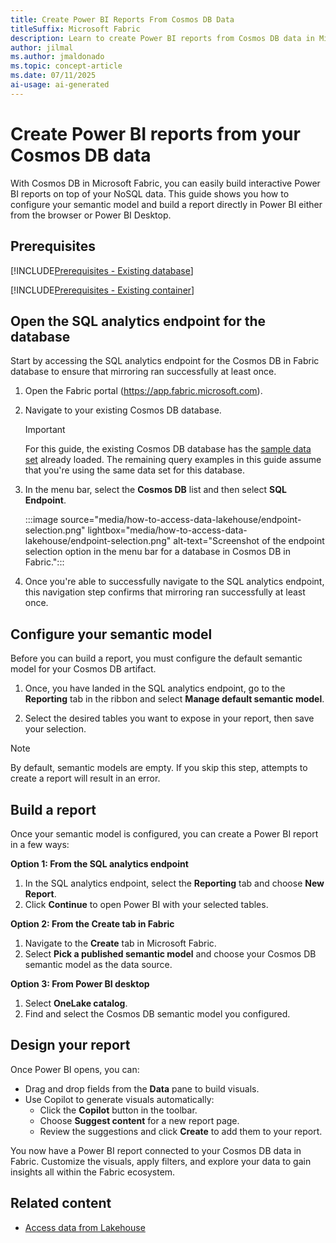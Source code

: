 ```yaml
---
title: Create Power BI Reports From Cosmos DB Data
titleSuffix: Microsoft Fabric
description: Learn to create Power BI reports from Cosmos DB data in Microsoft Fabric.
author: jilmal
ms.author: jmaldonado
ms.topic: concept-article
ms.date: 07/11/2025
ai-usage: ai-generated
---
```


# Create Power BI reports from your Cosmos DB data

With Cosmos DB in Microsoft Fabric, you can easily build interactive Power BI reports on top of your NoSQL data. This guide shows you how to configure your semantic model and build a report directly in Power BI either from the browser or Power BI Desktop.

## Prerequisites

[!INCLUDE[Prerequisites - Existing database](includes/prerequisite-existing-database.md)]

[!INCLUDE[Prerequisites - Existing container](includes/prerequisite-existing-container.md)]

## Open the SQL analytics endpoint for the database

Start by accessing the SQL analytics endpoint for the Cosmos DB in Fabric database to ensure that mirroring ran successfully at least once.

1. Open the Fabric portal (<https://app.fabric.microsoft.com>).

1. Navigate to your existing Cosmos DB database.

    > [!IMPORTANT]
    > For this guide, the existing Cosmos DB database has the [sample data set](sample-data.md) already loaded. The remaining query examples in this guide assume that you're using the same data set for this database.

1. In the menu bar, select the **Cosmos DB** list and then select **SQL Endpoint**.

    :::image source="media/how-to-access-data-lakehouse/endpoint-selection.png" lightbox="media/how-to-access-data-lakehouse/endpoint-selection.png" alt-text="Screenshot of the endpoint selection option in the menu bar for a database in Cosmos DB in Fabric.":::

1. Once you're able to successfully navigate to the SQL analytics endpoint, this navigation step confirms that mirroring ran successfully at least once.

## Configure your semantic model

Before you can build a report, you must configure the default semantic model for your Cosmos DB artifact.

1. Once, you have landed in the SQL analytics endpoint, go to the **Reporting** tab in the ribbon and select **Manage default semantic model**.

2. Select the desired tables you want to expose in your report, then save your selection.

> [!NOTE]
> By default, semantic models are empty. If you skip this step, attempts to create a report will result in an error.

## Build a report

Once your semantic model is configured, you can create a Power BI report in a few ways:

**Option 1: From the SQL analytics endpoint**

1. In the SQL analytics endpoint, select the **Reporting** tab and choose **New Report**.
2. Click **Continue** to open Power BI with your selected tables.

**Option 2: From the Create tab in Fabric**

1. Navigate to the **Create** tab in Microsoft Fabric.
2. Select **Pick a published semantic model** and choose your Cosmos DB semantic model as the data source.

**Option 3: From Power BI desktop**

1. Select **OneLake catalog**.
2. Find and select the Cosmos DB semantic model you configured.

## Design your report

Once Power BI opens, you can:
 - Drag and drop fields from the **Data** pane to build visuals.
 - Use Copilot to generate visuals automatically:
   - Click the **Copilot** button in the toolbar.
   - Choose **Suggest content** for a new report page.
   - Review the suggestions and click **Create** to add them to your report. 

You now have a Power BI report connected to your Cosmos DB data in Fabric. Customize the visuals, apply filters, and explore your data to gain insights all within the Fabric ecosystem.

## Related content

* [Access data from Lakehouse](how-to-access-data-lakehouse.md)
